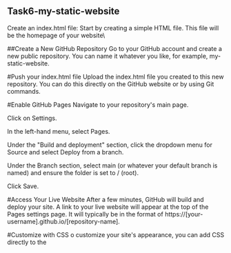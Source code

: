 ## Task6-my-static-website
Create an index.html file: Start by creating a simple HTML file. This file will be the homepage of your website\

##Create a New GitHub Repository
Go to your GitHub account and create a new public repository. You can name it whatever you like, for example, my-static-website.

#Push your index.html file
Upload the index.html file you created to this new repository. You can do this directly on the GitHub website or by using Git commands.

#Enable GitHub Pages
Navigate to your repository's main page.

Click on Settings.

In the left-hand menu, select Pages.

Under the "Build and deployment" section, click the dropdown menu for Source and select Deploy from a branch.

Under the Branch section, select main (or whatever your default branch is named) and ensure the folder is set to / (root).

Click Save. 

#Access Your Live Website
After a few minutes, GitHub will build and deploy your site. A link to your live website will appear at the top of the Pages settings page. It will typically be in the format of https://[your-username].github.io/[repository-name].

#Customize with CSS
o customize your site's appearance, you can add CSS directly to the <style> tags in your index.html file or link to a separate .css file. Simply create a style.css file in your repository and link to it from your HTML.

#Purchase a Domain Name
First, you need to buy a domain from a domain registrar like GoDaddy, Namecheap, or Google Domains.

#Add Your Domain to GitHub Pages
Go to your GitHub repository.

Click on Settings, then navigate to Pages on the left-hand menu.

Under the "Custom domain" section, type in your domain name (e.g., www.your-website.com) and click Save. This action automatically creates a CNAME file in your repository's root.

#Configure DNS Records with Your Domain Registrar
This is the most crucial step. You need to tell your domain provider that your domain should point to your GitHub Pages site.

#Enforce HTTPS
After your DNS records have propagated (this can take a few minutes to up to 24 hours), go back to your GitHub Pages settings and check the box for "Enforce HTTPS". This ensures your site is secure and accessible via a secure connection.
